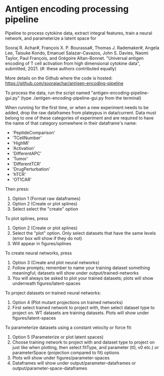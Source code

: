 # Antigen encoding processing pipeline
Pipeline to process cytokine data, extract integral features, train a neural network, and parameterize a latent space for 

Sooraj R. Achar#, François X. P. Bourassa#, Thomas J. Rademaker#, Angela Lee, Taisuke Kondo, Emanuel Salazar-Cavazos, John S. Davies, Naomi Taylor, Paul François, and Grégoire Altan-Bonnet. "Universal antigen encoding of T cell activation from high dimensional cytokine data", submitted, 2021. (#: these authors contributed equally)

More details on the Github where the code is hosted: https://github.com/soorajachar/antigen-encoding-pipeline

To process the data, run the script named "antigen-encoding-pipeline-gui.py" (type ./antigen-encoding-pipeline-gui.py from the terminal)

When running for the first time, or when a new experiment needs to be added, drop the raw dataframes from plateypus in data/current. Data must belong to one of these categories of experiment and are required to have the name of that category somewhere in their dataframe's name:
* 'PeptideComparison'
* 'TCellNumber'
* 'HighMI'
* 'Activation'
* 'DifferentAPC'
* 'Tumor'
* 'DifferentTCR'
* 'DrugPerturbation'
* 'hTCR'
* 'OT1CAR'

Then press:
1. Option 1 (Format raw dataframes)
2. Option 2 (Create or plot splines)
3. Select select the "create" option

To plot splines, press  
1. Option 2 (Create or plot splines)
2. Select the "plot" option. Only select datasets that have the same levels (error box will show if they do not)
3. Will appear in figures/splines

To create neural networks, press
1. Option 3 (Create and plot neural networks)
2. Follow prompts; remember to name your training dataset something meaningful; datasets will show under output/trained-networks
3. You will always be asked to plot your trained datasets; plots will show underneath figures/latent-spaces

To project datasets on trained neural networks:
1. Option 4 (Plot mutant projections on trained networks)
2. First select trained network to project with, then select dataset type to project on. WT datasets are training datasets. Plots will show under figures/latent-spaces

To parameterize datasets using a constant velocity or force fit:
1. Option 5 (Parameterize or plot latent spaces)
2. Choose training network to project with and dataset type to project on just like when plotting, then select fitType, and parameter (t0, v0 etc.) or parameterSpace (projection compared to fit) options
3. Plots will show under figures/parameter-spaces
4. Dataframes will show under output/parameter-dataframes or output/parameter-space-dataframes
